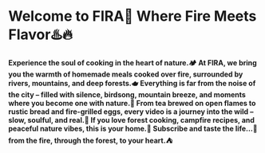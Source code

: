 # Welcome to FIRA🌱  Where Fire Meets Flavor♨️🔥
**Experience the soul of cooking in the heart of nature.🏕️
At FIRA, we bring you the warmth of homemade meals cooked over fire, surrounded by rivers, mountains, and deep forests.🫖
Everything is far from the noise of the city – filled with silence, birdsong, mountain breeze, and moments where you become one with nature.💝
From tea brewed on open flames to rustic bread and fire-grilled eggs, every video is a journey into the wild – slow, soulful, and real.🌄
If you love forest cooking, campfire recipes, and peaceful nature vibes, this is your home.🏡
Subscribe and taste the life…🍵
 from the fire, through the forest, to your heart.⛺**
